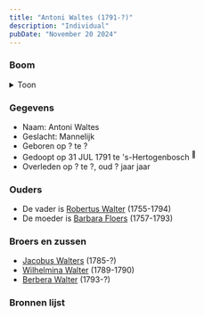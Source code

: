```yaml
---
title: "Antoni Waltes (1791-?)"
description: "Individual"
pubDate: "November 20 2024"
---
```


### Boom
<details><summary>Toon</summary>

![test](https://www.plantuml.com/plantuml/svg/ZP99QyCm48Nl-XL3SkWfOECb2oQBKnjQkeJGXPw2RAk9i2m5IIQOuFzUnNQQdDhSnCoRf--DD5SQIrqM3AcSyZsMk804f_bMYf9dIy6412qnLwP5k4OxcX58gKmPQS-asEiA2b8aHAgsf3IHHEXgJz2LQygmKd14010AcH7vjgDfpebIGL1WogTJS52Dq1sicgiKQYTwQs6iTQdW4pFZt0EiuC6oRDS2w4TExCMXiJr-KyAo6e99WfDgamYj6PbCmONdnHhieUV1x4gayfAn3URP9fL2gKGO4AFsu3vQ6lNODUhwJ11YcPWC43DXGbu0F0CGXv4JENy0sB1ODG33Mm3i4RoyVfm8d6k2O78WMKRvzYJnJQGl8ncv3KfiMPOxXZwZsvsk26FYO71grEreCEWKg6E-5Bf9KpYrV1-ThrjmBJXj5tx9w_lm-rJ_BzwnuV7zwPJ4lYNuh8cBveHdvZV-0000)
</details>

### Gegevens
- Naam: Antoni Waltes 
- Geslacht: Mannelijk
- Geboren op ? te ? 
- Gedoopt op 31 JUL 1791 te 's-Hertogenbosch <sup><a href="../s00282/" style="text-decoration:none" title="Doop Antoni Waltes 31-07-1791">:link:</a></sup>
- Overleden op ? te ?, oud ? jaar jaar 

### Ouders
- De vader is [Robertus Walter](../i00140/) (1755-1794)
- De moeder is [Barbara Floers](../i00145/) (1757-1793)

### Broers en zussen
- [Jacobus Walters](../i00164/) (1785-?)
- [Wilhelmina Walter](../i00165/) (1789-1790)
- [Berbera Walter](../i00167/) (1793-?)

### Bronnen lijst